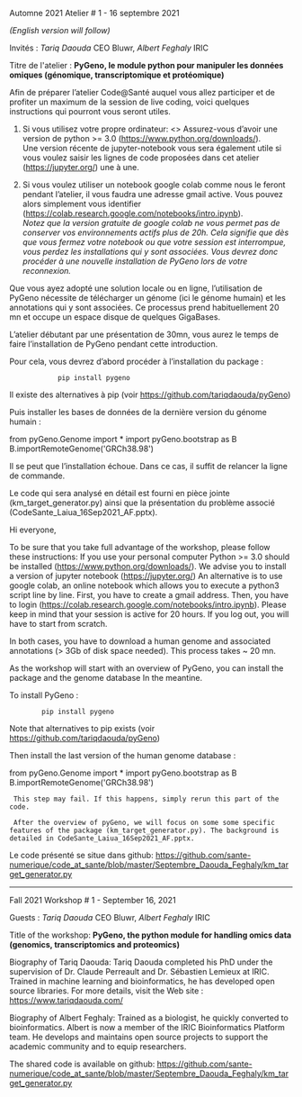 
Automne 2021
Atelier # 1 - 16 septembre 2021

*(English version will follow)*

Invités : *Tariq Daouda* CEO Bluwr, *Albert Feghaly* IRIC

Titre de l'atelier : **PyGeno, le module python pour manipuler les données omiques (génomique, transcriptomique et protéomique)**
 
Afin de préparer l’atelier Code@Santé auquel vous allez participer et de profiter un maximum de la session de live coding, voici quelques instructions qui pourront vous seront utiles.
 
1. Si vous utilisez votre propre ordinateur: <>
      Assurez-vous d’avoir une version de python >= 3.0 (https://www.python.org/downloads/). <br/>
      Une version récente de jupyter-notebook vous sera également utile si vous voulez saisir les lignes de code proposées dans cet atelier (https://jupyter.org/) une à une.

2. Si vous voulez utiliser un notebook google colab comme nous le feront pendant l’atelier, il vous faudra une adresse gmail active. Vous pouvez alors simplement vous identifier (https://colab.research.google.com/notebooks/intro.ipynb). <br/>
      *Notez que la version gratuite de google colab ne vous permet pas de conserver vos environnements actifs plus de 20h. Cela signifie que dès que vous fermez votre notebook ou que votre session est interrompue, vous perdez les installations qui y sont associées. Vous devrez donc procéder à une nouvelle installation de PyGeno lors de votre reconnexion.*
 
Que vous ayez adopté une solution locale ou en ligne, l’utilisation de PyGeno nécessite de télécharger un génome (ici le génome humain) et les annotations qui y sont associées. Ce processus prend habituellement 20 mn et occupe un espace disque de quelques GigaBases.
 
L’atelier débutant par une présentation de 30mn, vous aurez le temps de faire l’installation de PyGeno pendant cette introduction.
 
Pour cela, vous devrez d’abord procéder à l’installation du package :
 
                pip install pygeno
 
Il existe des alternatives à pip (voir https://github.com/tariqdaouda/pyGeno)
 
Puis installer les bases de données de la dernière version du génome humain :
 
from pyGeno.Genome import *
import pyGeno.bootstrap as B
B.importRemoteGenome('GRCh38.98')
 
Il se peut que l’installation échoue. Dans ce cas, il suffit de relancer la ligne de commande.
 
Le code qui sera analysé en détail est fourni en pièce jointe (km_target_generator.py) ainsi que la présentation du problème associé (CodeSante_Laiua_16Sep2021_AF.pptx).
 
 
 
Hi everyone,

To be sure that you take full advantage of the workshop, please follow these instructions:
If you use your personal computer Python >= 3.0 should be installed (https://www.python.org/downloads/). We advise you to install a version of jupyter notebook (https://jupyter.org/)
An alternative is to use google colab, an online notebook which allows you to execute a python3 script line by line. First, you have to create a gmail address. Then, you have to login (https://colab.research.google.com/notebooks/intro.ipynb). Please keep in mind that your session is active for 20 hours. If you log out, you will have to start from scratch.
 
In both cases, you have to download a human genome and associated annotations (> 3Gb of disk space needed). This process takes ~ 20 mn.
 
As the workshop will start with an overview of PyGeno, you can install the package and the genome database In the meantine.
 
To install PyGeno :
 
            pip install pygeno
 
Note that alternatives to pip exists (voir https://github.com/tariqdaouda/pyGeno)
 
Then install the last version of the human genome database :
 
from pyGeno.Genome import *
import pyGeno.bootstrap as B
B.importRemoteGenome('GRCh38.98')
 
     This step may fail. If this happens, simply rerun this part of the code.
 
     After the overview of pyGeno, we will focus on some some specific features of the package (km_target_generator.py). The background is detailed in CodeSante_Laiua_16Sep2021_AF.pptx.

Le code présenté se situe dans github: 
https://github.com/sante-numerique/code_at_sante/blob/master/Septembre_Daouda_Feghaly/km_target_generator.py

-------------------------------------------------------------------------------

Fall 2021
Workshop # 1 - September 16, 2021

Guests :  *Tariq Daouda* CEO Bluwr, *Albert Feghaly* IRIC

Title of the workshop: **PyGeno, the python module for handling omics data (genomics, transcriptomics and proteomics)**

Biography of Tariq Daouda: Tariq Daouda completed his PhD under the supervision of Dr. Claude Perreault and Dr. Sébastien Lemieux at IRIC. Trained in machine learning and bioinformatics, he has developed open source libraries. For more details, visit the Web site : https://www.tariqdaouda.com/

Biography of Albert Feghaly: Trained as a biologist, he quickly converted to bioinformatics. Albert is now a member of the IRIC Bioinformatics Platform team. He develops and maintains open source projects to support the academic community and to equip researchers.

The shared code is available on github: 
https://github.com/sante-numerique/code_at_sante/blob/master/Septembre_Daouda_Feghaly/km_target_generator.py
